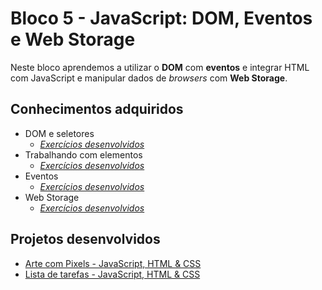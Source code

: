 # Bloco 5 - JavaScript: DOM, Eventos e Web Storage

Neste bloco aprendemos a utilizar o <b>DOM</b> com <b>eventos</b> e integrar HTML com JavaScript e manipular dados de _browsers_ com <b>Web Storage</b>.

## Conhecimentos adquiridos

* DOM e seletores
  * _[Exercícios desenvolvidos](https://github.com/giuseppeusn/trybe_exercicios/tree/main/fundamentos/bloco-5-javascript-dom-eventos-e-web-storage/dia-1-javascript-dom-e-seletores)_
* Trabalhando com elementos
  * _[Exercícios desenvolvidos](https://github.com/giuseppeusn/trybe_exercicios/tree/main/fundamentos/bloco-5-javascript-dom-eventos-e-web-storage/dia-2-javascript-trabalhando-com-elementos)_
* Eventos
  * _[Exercícios desenvolvidos](https://github.com/giuseppeusn/trybe_exercicios/tree/main/fundamentos/bloco-5-javascript-dom-eventos-e-web-storage/dia-3-javascript-eventos)_
* Web Storage
  * _[Exercícios desenvolvidos](https://github.com/giuseppeusn/trybe_exercicios/tree/main/fundamentos/bloco-5-javascript-dom-eventos-e-web-storage/dia-4-javascript-web-storage)_
  
 ## Projetos desenvolvidos
 
 * [Arte com Pixels - JavaScript, HTML & CSS]()
 * [Lista de tarefas - JavaScript, HTML & CSS]()
